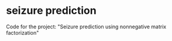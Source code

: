 # seizure prediction
Code for the project: "Seizure prediction using nonnegative matrix factorization"
